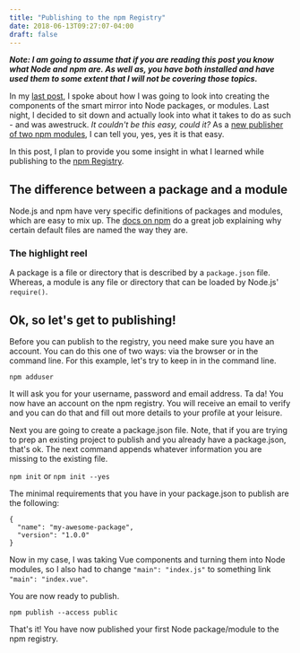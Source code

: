 ```yaml
---
title: "Publishing to the npm Registry"
date: 2018-06-13T09:27:07-04:00
draft: false
---
```


**_Note: I am going to assume that if you are reading this post you know what Node and npm are. As well as, you have both installed and have used them to some extent that I will not be covering those topics._**

In my [last post][mcm1], I spoke about how I was going to look into creating the components of the smart mirror into Node packages, or modules. Last night, I decided to sit down and actually look into what it takes to do as such - and was awestruck. _It couldn't be this easy, could it?_ As a [new publisher of two npm modules][mcm2], I can tell you, yes, yes it is that easy.

In this post, I plan to provide you some insight in what I learned while publishing to the [npm Registry][npm1].

## The difference between a package and a module

Node.js and npm have very specific definitions of packages and modules, which are easy to mix up. The [docs on npm][npm2] do a great job explaining why certain default files are named the way they are.

### The highlight reel

A package is a file or directory that is described by a `package.json` file. Whereas, a module is any file or directory that can be loaded by Node.js' `require()`.

## Ok, so let's get to publishing!

Before you can publish to the registry, you need make sure you have an account. You can do this one of two ways: via the browser or in the command line. For this example, let's try to keep in in the command line.

`npm adduser`

It will ask you for your username, password and email address. Ta da! You now have an account on the npm registry. You will receive an email to verify and you can do that and fill out more details to your profile at your leisure.

Next you are going to create a package.json file. Note, that if you are trying to prep an existing project to publish and you already have a package.json, that's ok. The next command appends whatever information you are missing to the existing file.

`npm init` or `npm init --yes`

The minimal requirements that you have in your package.json to publish are the following:

    {
      "name": "my-awesome-package",
      "version": "1.0.0"
    }

Now in my case, I was taking Vue components and turning them into Node modules, so I also had to change `"main": "index.js"` to something link `"main": "index.vue"`.

You are now ready to publish.

`npm publish --access public`

That's it! You have now published your first Node package/module to the npm registry.

  [mcm1]: https://blog.morsecodemedia.com/architectural-short-sightedness/ "Architectural Short-sightedness on the MorseCodeMedia blog."
  [mcm2]: https://www.npmjs.com/~brandonmorse "Brandon Morse on the NPM Registry"
  [npm1]: https://www.npmjs.com/ "The npm registry"
  [npm2]: https://docs.npmjs.com/getting-started/packages "Packages vs Modules"


